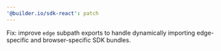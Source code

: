 ```yaml
---
'@builder.io/sdk-react': patch
---
```


Fix: improve `edge` subpath exports to handle dynamically importing edge-specific and browser-specific SDK bundles.
